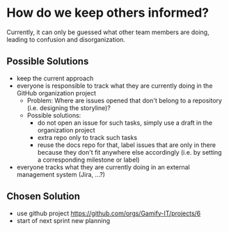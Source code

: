 # How do we keep others informed?

Currently, it can only be guessed what other team members are doing, leading to confusion and disorganization.

## Possible Solutions

- keep the current approach
- everyone is responsible to track what they are currently doing in the GitHub organization project
  - Problem: Where are issues opened that don't belong to a repository (i.e. designing the storyline)?
  - Possible solutions:
    - do not open an issue for such tasks, simply use a draft in the organization project
    - extra repo only to track such tasks
    - reuse the docs repo for that, label issues that are only in there because they don't fit anywhere else accordingly (i.e. by setting a corresponding milestone or label)
- everyone tracks what they are currently doing in an external management system (Jira, ...?)

## Chosen Solution

- use github project <https://github.com/orgs/Gamify-IT/projects/6>
- start of next sprint new planning

